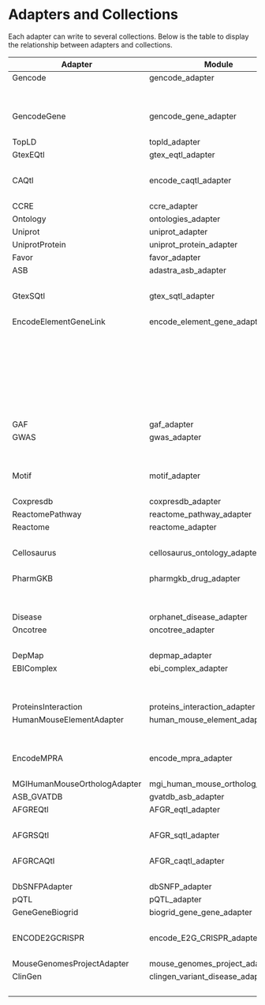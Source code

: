 # Adapters and Collections

Each adapter can write to several collections. Below is the table to display the relationship between adapters and collections.

| Adapter              | Module                    | Collection Name                                         |
|----------------------|---------------------------|---------------------------------------------------------|
| Gencode              | gencode_adapter           | transcripts                                             |
|                      |                           | mm_transcripts                                          |
|                      |                           | genes_transcripts                                       |
| GencodeGene          | gencode_gene_adapter      | genes                                                   |
|                      |                           | mm_genes                                                |
| TopLD                | topld_adapter             | variants_variants                                       |
| GtexEQtl             | gtex_eqtl_adapter         | variants_genes                                          |
|                      |                           | variants_genes_terms                                    |
| CAQtl                | encode_caqtl_adapter      | regulatory_regions                                      |
|                      |                           | variants_regulatory_regions                             |
| CCRE                 | ccre_adapter              | regulatory_regions                                      |
| Ontology             | ontologies_adapter        | ontology_terms                                          |
| Uniprot              | uniprot_adapter           | transcripts_proteins                                    |
| UniprotProtein       | uniprot_protein_adapter   | proteins                                                |
| Favor                | favor_adapter             | variants                                                |
| ASB                  | adastra_asb_adapter       | variants_proteins                                       |
|                      |                           | variants_proteins_terms                                 |
| GtexSQtl             | gtex_sqtl_adapter         | variants_genes                                          |
|                      |                           | variants_genes_terms                                    |
|EncodeElementGeneLink |encode_element_gene_adapter| regulatory_regions_genes                                |
|                      |                           | regulatory_regions                                      |
|                      |                           | regulatory_regions_genes_biosamples                     |
|                      |                           | regulatory_regions_genes_biosamples_treatments_CHEBI    |
|                      |                           | regulatory_regions_genes_biosamples_treatments_proteins |
|                      |                           | regulatory_regions_genes_biosamples_donors              |
|                      |                           | donors                                                  |
|                      |                           | ontology_terms                                          |
| GAF                  | gaf_adapter               | go_terms_annotations                                    |
| GWAS                 | gwas_adapter              | studies                                                 |
|                      |                           | variants_phenotypes                                     |
|                      |                           | variants_phenotypes_studies                             |
| Motif                | motif_adapter             | motifs                                                  |
|                      |                           | motifs_proteins                                         |
| Coxpresdb            | coxpresdb_adapter         | genes_genes                                             |
| ReactomePathway      | reactome_pathway_adapter  | pathways                                                |
| Reactome             | reactome_adapter          | genes_pathways                                          |
|                      |                           | pathways_pathways                                       |
| Cellosaurus         |cellosaurus_ontology_adapter| ontology_terms                                          |
|                      |                           | ontology_terms_ontology_terms                           |
| PharmGKB             | pharmgkb_drug_adapter     | drugs                                                   |
|                      |                           | variants_drugs                                          |
|                      |                           | variants_drugs_genes                                    |
| Disease              | orphanet_disease_adapter  | diseases_genes                                          |
| Oncotree             | oncotree_adapter          | ontology_terms                                          |
|                      |                           | ontology_terms_ontology_terms                           |
| DepMap               | depmap_adapter            | genes_terms                                             |
| EBIComplex           | ebi_complex_adapter       | complexes                                               |
|                      |                           | complexes_proteins                                      |
|                      |                           | complexes_terms                                         |
| ProteinsInteraction  | proteins_interaction_adapter | proteins_proteins                                    |
| HumanMouseElementAdapter | human_mouse_element_adapter | mm_regulatory_regions                             |
|                      |                           | regulatory_regions                                      |
|                      |                           | regulatory_regions_mm_regulatory_regions                |
| EncodeMPRA           | encode_mpra_adapter       | regulatory_regions                                      |
|                      |                           | regulatory_regions_biosamples                           |
| MGIHumanMouseOrthologAdapter | mgi_human_mouse_ortholog_adapter | genes_mm_genes                           |
| ASB_GVATDB           | gvatdb_asb_adapter        | variants_proteins                                       |
| AFGREQtl             | AFGR_eqtl_adapter         | variants_genes                                          |
|                      |                           | variants_genes_terms                                    |
| AFGRSQtl             | AFGR_sqtl_adapter         | variants_genes                                          |
|                      |                           | variants_genes_terms                                    |
| AFGRCAQtl            | AFGR_caqtl_adapter        | regulatory_regions                                      |
|                      |                           | variants_regulatory_regions                             |
| DbSNFPAdapter        | dbSNFP_adapter            | coding_variants                                         |
| pQTL                 | pQTL_adapter              | variants_proteins                                       |
| GeneGeneBiogrid      | biogrid_gene_gene_adapter | genes_genes                                             |
|                      |                           | mm_genes_mm_genes                                       |
| ENCODE2GCRISPR       | encode_E2G_CRISPR_adapter | regulatory_region                                       |
|                      |                           | regulatory_regions_genes                                |
| MouseGenomesProjectAdapter | mouse_genomes_project_adapter| mm_variants                                    |
| ClinGen        | clingen_variant_disease_adapter | variants_diseases                                       |
|                      |                           | variants_diseases_genes                                 |
